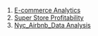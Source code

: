 1. [E-commerce Analytics](https://docs.google.com/spreadsheets/d/18x6qQq28O2Gd31C8-vgHzjtuKbLorh4M76eIScMb8v0/edit?usp=sharing)
2. [Super Store Profitability ](https://public.tableau.com/app/profile/mark.giddings/viz/SavingSuperStore_17181733780160/TwoBiggestProfitCentersLossMakers)
3. [Nyc_Airbnb_Data Analysis ](https://docs.google.com/spreadsheets/u/0/d/10r62JEaB7icx-ut7lDgFMOBOpZaEtLX0Nhj9n9TSflQ/edit)
